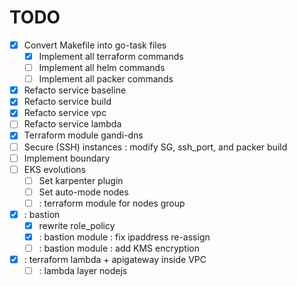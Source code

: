 # TODO

- [X] Convert Makefile into go-task files
  - [X] Implement all terraform commands
  - [ ] Implement all helm commands
  - [ ] Implement all packer commands
- [X] Refacto service baseline
- [X] Refacto service build
- [X] Refacto service vpc
- [ ] Refacto service lambda
- [X] Terraform module gandi-dns
- [ ] Secure (SSH) instances : modify SG, ssh_port, and packer build
- [ ] Implement boundary
- [ ] EKS evolutions
  - [ ] Set karpenter plugin
  - [ ] Set auto-mode nodes
  - [ ] : terraform module for nodes group
- [X] : bastion
  - [X] rewrite role_policy
  - [X] : bastion module : fix ipaddress re-assign
  - [ ] : bastion module : add KMS encryption
- [X] : terraform lambda + apigateway inside VPC
  - [ ] : lambda layer nodejs
